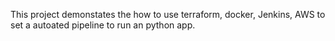 This project demonstates the how to use terraform, docker, Jenkins, AWS to set a autoated pipeline to run an python app.